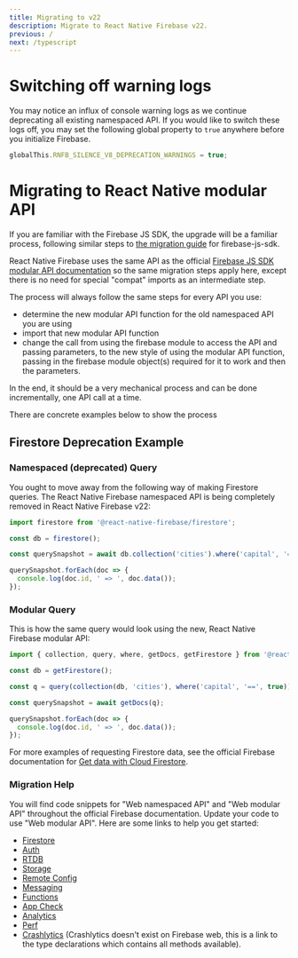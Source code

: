 ```yaml
---
title: Migrating to v22
description: Migrate to React Native Firebase v22.
previous: /
next: /typescript
---
```


# Switching off warning logs

You may notice an influx of console warning logs as we continue deprecating all existing namespaced API. If you would like to switch these logs off, you may set the following global property to `true` anywhere before you initialize Firebase.

```js
globalThis.RNFB_SILENCE_V8_DEPRECATION_WARNINGS = true;
```

# Migrating to React Native modular API

If you are familiar with the Firebase JS SDK, the upgrade will be a familiar process, following similar steps to [the migration guide](https://firebase.google.com/docs/web/modular-upgrade#refactor_to_the_modular_style) for firebase-js-sdk.

React Native Firebase uses the same API as the official [Firebase JS SDK modular API documentation](https://firebase.google.com/docs/reference/js) so the same migration steps apply here, except there is no need for special "compat" imports as an intermediate step.

The process will always follow the same steps for every API you use:

- determine the new modular API function for the old namespaced API you are using
- import that new modular API function
- change the call from using the firebase module to access the API and passing parameters, to the new style of using the modular API function, passing in the firebase module object(s) required for it to work and then the parameters.

 In the end, it should be a very mechanical process and can be done incrementally, one API call at a time.
 
 There are concrete examples below to show the process 

## Firestore Deprecation Example

### Namespaced (deprecated) Query

You ought to move away from the following way of making Firestore queries. The React Native Firebase namespaced API is being completely removed in React Native Firebase v22:

```js
import firestore from '@react-native-firebase/firestore';

const db = firestore();

const querySnapshot = await db.collection('cities').where('capital', '==', true).get();

querySnapshot.forEach(doc => {
  console.log(doc.id, ' => ', doc.data());
});
```

### Modular Query

This is how the same query would look using the new, React Native Firebase modular API:

```js
import { collection, query, where, getDocs, getFirestore } from '@react-native-firebase/firestore';

const db = getFirestore();

const q = query(collection(db, 'cities'), where('capital', '==', true));

const querySnapshot = await getDocs(q);

querySnapshot.forEach(doc => {
  console.log(doc.id, ' => ', doc.data());
});
```

For more examples of requesting Firestore data, see the official Firebase documentation for [Get data with Cloud Firestore](https://firebase.google.com/docs/firestore/query-data/get-data).

### Migration Help

You will find code snippets for "Web namespaced API" and "Web modular API" throughout the official Firebase documentation. Update your code to use "Web modular API". Here are some links to help you get started:

- [Firestore](https://firebase.google.com/docs/firestore/quickstart)
- [Auth](https://firebase.google.com/docs/auth/web/start)
- [RTDB](https://firebase.google.com/docs/database/web/start)
- [Storage](https://firebase.google.com/docs/storage/web/start)
- [Remote Config](https://firebase.google.com/docs/remote-config/get-started?platform=web)
- [Messaging](https://firebase.google.com/docs/cloud-messaging/js/client)
- [Functions](https://firebase.google.com/docs/functions/callable)
- [App Check](https://firebase.google.com/docs/app-check/web/recaptcha-provider)
- [Analytics](https://firebase.google.com/docs/analytics/get-started)
- [Perf](https://firebase.google.com/docs/perf-mon/get-started-web)
- [Crashlytics](https://github.com/invertase/react-native-firebase/blob/main/packages/crashlytics/lib/modular/index.d.ts) (Crashlytics doesn't exist on Firebase web, this is a link to the type declarations which contains all methods available).
